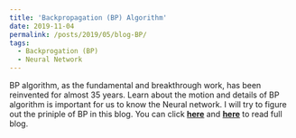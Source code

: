 ```yaml
---
title: 'Backpropagation (BP) Algorithm'
date: 2019-11-04
permalink: /posts/2019/05/blog-BP/
tags:
  - Backprogation (BP)
  - Neural Network
---
```


BP algorithm, as the fundamental and breakthrough work, has been reinvented for almost 35 years. Learn about the motion and details of BP algorithm is important for us to know the Neural network. I will try to figure out the priniple of BP in this blog. You can click [**here**](https://zhuanlan.zhihu.com/p/47967940) and [**here**](https://pridelee.github.io/files/blog/BP-algorithm.pdf) to read full blog.
